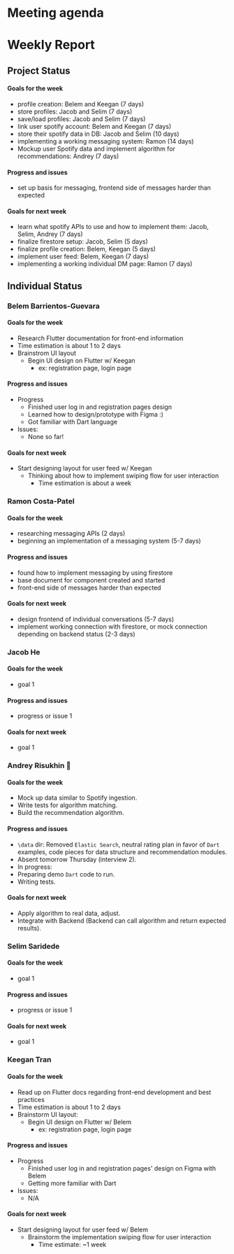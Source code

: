 # Meeting agenda

# Weekly Report

## Project Status

#### Goals for the week

- profile creation: Belem and Keegan (7 days)
- store profiles: Jacob and Selim (7 days)
- save/load profiles: Jacob and Selim (7 days)
- link user spotify account: Belem and Keegan (7 days)
- store their spotify data in DB: Jacob and Selim (10 days)
- implementing a working messaging system: Ramon (14 days)
- Mockup user Spotify data and implement algorithm for recommendations: Andrey (7 days)

#### Progress and issues

- set up basis for messaging, frontend side of messages harder than expected

#### Goals for next week

- learn what spotify APIs to use and how to implement them: Jacob, Selim, Andrey (7 days)
- finalize firestore setup: Jacob, Selim (5 days)
- finalize profile creation: Belem, Keegan (5 days)
- implement user feed: Belem, Keegan (7 days)
- implementing a working individual DM page: Ramon (7 days)

## Individual Status

### Belem Barrientos-Guevara

#### Goals for the week

- Research Flutter documentation for front-end information
- Time estimation is about 1 to 2 days
- Brainstrom UI layout
  - Begin UI design on Flutter w/ Keegan
    - ex: registration page, login page

#### Progress and issues

- Progress
  - Finished user log in and registration pages design
  - Learned how to design/prototype with Figma :)
  - Got familiar with Dart language
- Issues:
  - None so far!

#### Goals for next week

- Start designing layout for user feed w/ Keegan
  - Thinking about how to implement swiping flow for user interaction
    - Time estimation is about a week

### Ramon Costa-Patel

#### Goals for the week

- researching messaging APIs (2 days)
- beginning an implementation of a messaging system (5-7 days)

#### Progress and issues

- found how to implement messaging by using firestore
- base document for component created and started
- front-end side of messages harder than expected

#### Goals for next week

- design frontend of individual conversations (5-7 days)
- implement working connection with firestore, or mock connection depending on backend status (2-3 days)

### Jacob He

#### Goals for the week

- goal 1

#### Progress and issues

- progress or issue 1

#### Goals for next week

- goal 1

### Andrey Risukhin :pig_nose:

#### Goals for the week

- Mock up data similar to Spotify ingestion.
- Write tests for algorithm matching.
- Build the recommendation algorithm.

#### Progress and issues

- `\data` dir: Removed `Elastic Search`, neutral rating plan in favor of `Dart` examples, code pieces for data structure and recommendation modules.
- Absent tomorrow Thursday (interview 2).
- In progress:
- Preparing demo `Dart` code to run.
- Writing tests.

#### Goals for next week

- Apply algorithm to real data, adjust.
- Integrate with Backend (Backend can call algorithm and return expected results).

### Selim Saridede

#### Goals for the week

- goal 1

#### Progress and issues

- progress or issue 1

#### Goals for next week

- goal 1

### Keegan Tran

#### Goals for the week

- Read up on Flutter docs regarding front-end development and best practices
- Time estimation is about 1 to 2 days
- Brainstorm UI layout:
  - Begin UI design on Flutter w/ Belem
    - ex: registration page, login page

#### Progress and issues

- Progress
  - Finished user log in and registration pages' design on Figma with Belem
  - Getting more familiar with Dart
- Issues:
  - N/A

#### Goals for next week

- Start designing layout for user feed w/ Belem
  - Brainstorm the implementation swiping flow for user interaction
    - Time estimate: ~1 week
